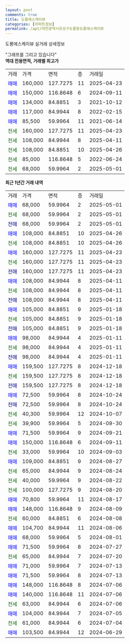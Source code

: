 ```yaml
---
layout: post
comments: true
title: 도룡에스케이뷰
categories: [아파트정보]
permalink: /apt/대전광역시유성구도룡동도룡에스케이뷰
---
```


도룡에스케이뷰 실거래 상세정보

<script type="text/javascript">
  google.charts.load('current', {'packages':['line', 'corechart']});
  google.charts.setOnLoadCallback(drawChart);

  function drawChart() {
    var data = new google.visualization.DataTable();
    data.addColumn('date', '거래일');
    data.addColumn('number', "매매");
    data.addColumn('number', "전세");
    data.addColumn('number', "전매");

    data.addRows([[new Date(Date.parse("2025-05-01")), 68000, null, null], [new Date(Date.parse("2025-05-01")), null, 68000, null], [new Date(Date.parse("2025-05-01")), null, null, 68000], [new Date(Date.parse("2025-04-26")), 108000, null, null], [new Date(Date.parse("2025-04-26")), null, 108000, null], [new Date(Date.parse("2025-04-23")), 160000, null, null], [new Date(Date.parse("2025-04-23")), null, 160000, null], [new Date(Date.parse("2025-04-23")), null, null, 160000], [new Date(Date.parse("2025-04-11")), 108000, null, null], [new Date(Date.parse("2025-04-11")), null, 108000, null], [new Date(Date.parse("2025-04-11")), null, null, 108000], [new Date(Date.parse("2025-01-18")), 105000, null, null], [new Date(Date.parse("2025-01-18")), null, 105000, null], [new Date(Date.parse("2025-01-18")), null, null, 105000], [new Date(Date.parse("2025-01-11")), 98000, null, null], [new Date(Date.parse("2025-01-11")), null, 98000, null], [new Date(Date.parse("2025-01-11")), null, null, 98000], [new Date(Date.parse("2024-12-18")), 159500, null, null], [new Date(Date.parse("2024-12-18")), null, 159500, null], [new Date(Date.parse("2024-12-18")), null, null, 159500], [new Date(Date.parse("2024-10-24")), 72500, null, null], [new Date(Date.parse("2024-10-24")), null, null, 72500], [new Date(Date.parse("2024-10-07")), null, 40300, null], [new Date(Date.parse("2024-09-30")), null, 39900, null], [new Date(Date.parse("2024-09-21")), 71500, null, null], [new Date(Date.parse("2024-09-11")), 150000, null, null], [new Date(Date.parse("2024-09-03")), null, 33000, null], [new Date(Date.parse("2024-08-27")), 109000, null, null], [new Date(Date.parse("2024-08-24")), null, 65000, null], [new Date(Date.parse("2024-08-22")), null, 40000, null], [new Date(Date.parse("2024-08-20")), null, 100000, null], [new Date(Date.parse("2024-08-17")), 70800, null, null], [new Date(Date.parse("2024-08-09")), 148000, null, null], [new Date(Date.parse("2024-08-08")), null, 60000, null], [new Date(Date.parse("2024-08-06")), 104700, null, null], [new Date(Date.parse("2024-08-01")), 68000, null, null], [new Date(Date.parse("2024-07-27")), 71500, null, null], [new Date(Date.parse("2024-07-20")), null, 65000, null], [new Date(Date.parse("2024-07-13")), 71000, null, null], [new Date(Date.parse("2024-07-13")), 71500, null, null], [new Date(Date.parse("2024-07-06")), 148000, null, null], [new Date(Date.parse("2024-07-06")), 140000, null, null], [new Date(Date.parse("2024-07-06")), null, 63000, null], [new Date(Date.parse("2024-07-05")), 104000, null, null], [new Date(Date.parse("2024-07-04")), null, 61000, null], [new Date(Date.parse("2024-06-29")), 103500, null, null]]);

    var options = {
      hAxis: {
        format: 'yyyy/MM/dd'
      },    
      lineWidth: 0,
      pointsVisible: true,    
      title: '최근 1년간 유형별 실거래가 분포',
      legend: { position: 'bottom' }
    };

    var formatter = new google.visualization.NumberFormat({pattern:'###,###'} );
    formatter.format(data, 1);
    formatter.format(data, 2);
    
    setTimeout(function() {
        var chart = new google.visualization.LineChart(document.getElementById('columnchart_material'));
        chart.draw(data, (options));
        document.getElementById('loading').style.display = 'none';
    }, 200);
  }
</script>


<div id="loading" style="z-index:20; display: block; margin-left: 0px">"그래프를 그리고 있습니다"</div>
<div id="columnchart_material" style="width: 95%; margin-left: 0px; display: block"></div>
<!-- contents start -->
<b>역대 전용면적, 거래별 최고가</b>
<table class="sortable">
    <tr>
      <td>거래</td>
      <td>가격</td>
      <td>면적</td>
      <td>층</td>
      <td>거래일</td>
    </tr>
        <tr>
          <td><a style="color: blue">매매</a></td>
          <td>160,000</td>
          <td>127.7275</td>
          <td>11</td>
          <td>2025-04-23</td>
        </tr>            <tr>
          <td><a style="color: blue">매매</a></td>
          <td>150,000</td>
          <td>116.8648</td>
          <td>6</td>
          <td>2024-09-11</td>
        </tr>            <tr>
          <td><a style="color: blue">매매</a></td>
          <td>134,000</td>
          <td>84.8851</td>
          <td>3</td>
          <td>2021-10-12</td>
        </tr>            <tr>
          <td><a style="color: blue">매매</a></td>
          <td>117,000</td>
          <td>84.9944</td>
          <td>8</td>
          <td>2022-02-15</td>
        </tr>            <tr>
          <td><a style="color: blue">매매</a></td>
          <td>85,500</td>
          <td>59.9964</td>
          <td>11</td>
          <td>2021-06-14</td>
        </tr>        
        <tr>
              <td><a style="color: darkgreen">전세</a></td>
              <td>160,000</td>
              <td>127.7275</td>
              <td>11</td>
              <td>2025-04-23</td>
            </tr>            <tr>
              <td><a style="color: darkgreen">전세</a></td>
              <td>108,000</td>
              <td>84.9944</td>
              <td>8</td>
              <td>2025-04-11</td>
            </tr>            <tr>
              <td><a style="color: darkgreen">전세</a></td>
              <td>108,000</td>
              <td>84.8851</td>
              <td>10</td>
              <td>2025-04-26</td>
            </tr>            <tr>
              <td><a style="color: darkgreen">전세</a></td>
              <td>85,000</td>
              <td>116.8648</td>
              <td>5</td>
              <td>2022-06-24</td>
            </tr>            <tr>
              <td><a style="color: darkgreen">전세</a></td>
              <td>68,000</td>
              <td>59.9964</td>
              <td>2</td>
              <td>2025-05-01</td>
            </tr>        
    
</table>

<b>최근 1년간 거래 내역</b>

<table class="sortable">
    <tr>
      <td>거래</td>
      <td>가격</td>
      <td>면적</td>
      <td>층</td>
      <td>거래일</td>
    </tr>
    <tr>
      <td><a style="color: blue">매매</a></td>
      <td>68,000</td>
      <td>59.9964</td>
      <td>2</td>
      <td>2025-05-01</td>
    </tr>          <tr>
      <td><a style="color: darkgreen">전세</a></td>
      <td>68,000</td>
      <td>59.9964</td>
      <td>2</td>
      <td>2025-05-01</td>
    </tr>          <tr>
      <td><a style="color: darkblue">전매</a></td>
      <td>68,000</td>
      <td>59.9964</td>
      <td>2</td>
      <td>2025-05-01</td>
    </tr>          <tr>
      <td><a style="color: blue">매매</a></td>
      <td>108,000</td>
      <td>84.8851</td>
      <td>10</td>
      <td>2025-04-26</td>
    </tr>          <tr>
      <td><a style="color: darkgreen">전세</a></td>
      <td>108,000</td>
      <td>84.8851</td>
      <td>10</td>
      <td>2025-04-26</td>
    </tr>          <tr>
      <td><a style="color: blue">매매</a></td>
      <td>160,000</td>
      <td>127.7275</td>
      <td>11</td>
      <td>2025-04-23</td>
    </tr>          <tr>
      <td><a style="color: darkgreen">전세</a></td>
      <td>160,000</td>
      <td>127.7275</td>
      <td>11</td>
      <td>2025-04-23</td>
    </tr>          <tr>
      <td><a style="color: darkblue">전매</a></td>
      <td>160,000</td>
      <td>127.7275</td>
      <td>11</td>
      <td>2025-04-23</td>
    </tr>          <tr>
      <td><a style="color: blue">매매</a></td>
      <td>108,000</td>
      <td>84.9944</td>
      <td>8</td>
      <td>2025-04-11</td>
    </tr>          <tr>
      <td><a style="color: darkgreen">전세</a></td>
      <td>108,000</td>
      <td>84.9944</td>
      <td>8</td>
      <td>2025-04-11</td>
    </tr>          <tr>
      <td><a style="color: darkblue">전매</a></td>
      <td>108,000</td>
      <td>84.9944</td>
      <td>8</td>
      <td>2025-04-11</td>
    </tr>          <tr>
      <td><a style="color: blue">매매</a></td>
      <td>105,000</td>
      <td>84.8851</td>
      <td>9</td>
      <td>2025-01-18</td>
    </tr>          <tr>
      <td><a style="color: darkgreen">전세</a></td>
      <td>105,000</td>
      <td>84.8851</td>
      <td>9</td>
      <td>2025-01-18</td>
    </tr>          <tr>
      <td><a style="color: darkblue">전매</a></td>
      <td>105,000</td>
      <td>84.8851</td>
      <td>9</td>
      <td>2025-01-18</td>
    </tr>          <tr>
      <td><a style="color: blue">매매</a></td>
      <td>98,000</td>
      <td>84.9944</td>
      <td>4</td>
      <td>2025-01-11</td>
    </tr>          <tr>
      <td><a style="color: darkgreen">전세</a></td>
      <td>98,000</td>
      <td>84.9944</td>
      <td>4</td>
      <td>2025-01-11</td>
    </tr>          <tr>
      <td><a style="color: darkblue">전매</a></td>
      <td>98,000</td>
      <td>84.9944</td>
      <td>4</td>
      <td>2025-01-11</td>
    </tr>          <tr>
      <td><a style="color: blue">매매</a></td>
      <td>159,500</td>
      <td>127.7275</td>
      <td>8</td>
      <td>2024-12-18</td>
    </tr>          <tr>
      <td><a style="color: darkgreen">전세</a></td>
      <td>159,500</td>
      <td>127.7275</td>
      <td>8</td>
      <td>2024-12-18</td>
    </tr>          <tr>
      <td><a style="color: darkblue">전매</a></td>
      <td>159,500</td>
      <td>127.7275</td>
      <td>8</td>
      <td>2024-12-18</td>
    </tr>          <tr>
      <td><a style="color: blue">매매</a></td>
      <td>72,500</td>
      <td>59.9964</td>
      <td>8</td>
      <td>2024-10-24</td>
    </tr>          <tr>
      <td><a style="color: darkblue">전매</a></td>
      <td>72,500</td>
      <td>59.9964</td>
      <td>8</td>
      <td>2024-10-24</td>
    </tr>          <tr>
      <td><a style="color: darkgreen">전세</a></td>
      <td>40,300</td>
      <td>59.9964</td>
      <td>12</td>
      <td>2024-10-07</td>
    </tr>          <tr>
      <td><a style="color: darkgreen">전세</a></td>
      <td>39,900</td>
      <td>59.9964</td>
      <td>5</td>
      <td>2024-09-30</td>
    </tr>          <tr>
      <td><a style="color: blue">매매</a></td>
      <td>71,500</td>
      <td>59.9964</td>
      <td>9</td>
      <td>2024-09-21</td>
    </tr>          <tr>
      <td><a style="color: blue">매매</a></td>
      <td>150,000</td>
      <td>116.8648</td>
      <td>6</td>
      <td>2024-09-11</td>
    </tr>          <tr>
      <td><a style="color: darkgreen">전세</a></td>
      <td>33,000</td>
      <td>59.9964</td>
      <td>10</td>
      <td>2024-09-03</td>
    </tr>          <tr>
      <td><a style="color: blue">매매</a></td>
      <td>109,000</td>
      <td>84.8851</td>
      <td>9</td>
      <td>2024-08-27</td>
    </tr>          <tr>
      <td><a style="color: darkgreen">전세</a></td>
      <td>65,000</td>
      <td>84.9944</td>
      <td>9</td>
      <td>2024-08-24</td>
    </tr>          <tr>
      <td><a style="color: darkgreen">전세</a></td>
      <td>40,000</td>
      <td>59.9964</td>
      <td>9</td>
      <td>2024-08-22</td>
    </tr>          <tr>
      <td><a style="color: darkgreen">전세</a></td>
      <td>100,000</td>
      <td>127.7275</td>
      <td>9</td>
      <td>2024-08-20</td>
    </tr>          <tr>
      <td><a style="color: blue">매매</a></td>
      <td>70,800</td>
      <td>59.9964</td>
      <td>11</td>
      <td>2024-08-17</td>
    </tr>          <tr>
      <td><a style="color: blue">매매</a></td>
      <td>148,000</td>
      <td>116.8648</td>
      <td>9</td>
      <td>2024-08-09</td>
    </tr>          <tr>
      <td><a style="color: darkgreen">전세</a></td>
      <td>60,000</td>
      <td>84.8851</td>
      <td>6</td>
      <td>2024-08-08</td>
    </tr>          <tr>
      <td><a style="color: blue">매매</a></td>
      <td>104,700</td>
      <td>84.9944</td>
      <td>11</td>
      <td>2024-08-06</td>
    </tr>          <tr>
      <td><a style="color: blue">매매</a></td>
      <td>68,000</td>
      <td>59.9964</td>
      <td>5</td>
      <td>2024-08-01</td>
    </tr>          <tr>
      <td><a style="color: blue">매매</a></td>
      <td>71,500</td>
      <td>59.9964</td>
      <td>8</td>
      <td>2024-07-27</td>
    </tr>          <tr>
      <td><a style="color: darkgreen">전세</a></td>
      <td>65,000</td>
      <td>84.9944</td>
      <td>7</td>
      <td>2024-07-20</td>
    </tr>          <tr>
      <td><a style="color: blue">매매</a></td>
      <td>71,000</td>
      <td>59.9964</td>
      <td>7</td>
      <td>2024-07-13</td>
    </tr>          <tr>
      <td><a style="color: blue">매매</a></td>
      <td>71,500</td>
      <td>59.9964</td>
      <td>8</td>
      <td>2024-07-13</td>
    </tr>          <tr>
      <td><a style="color: blue">매매</a></td>
      <td>148,000</td>
      <td>116.8648</td>
      <td>8</td>
      <td>2024-07-06</td>
    </tr>          <tr>
      <td><a style="color: blue">매매</a></td>
      <td>140,000</td>
      <td>116.8648</td>
      <td>11</td>
      <td>2024-07-06</td>
    </tr>          <tr>
      <td><a style="color: darkgreen">전세</a></td>
      <td>63,000</td>
      <td>84.9944</td>
      <td>6</td>
      <td>2024-07-06</td>
    </tr>          <tr>
      <td><a style="color: blue">매매</a></td>
      <td>104,000</td>
      <td>84.9944</td>
      <td>7</td>
      <td>2024-07-05</td>
    </tr>          <tr>
      <td><a style="color: darkgreen">전세</a></td>
      <td>61,000</td>
      <td>84.9944</td>
      <td>6</td>
      <td>2024-07-04</td>
    </tr>          <tr>
      <td><a style="color: blue">매매</a></td>
      <td>103,500</td>
      <td>84.9944</td>
      <td>12</td>
      <td>2024-06-29</td>
    </tr>      </table>
<!-- contents end -->    


